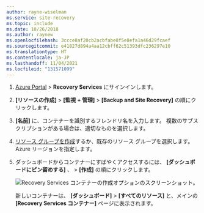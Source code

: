 ```yaml
---
author: rayne-wiselman
ms.service: site-recovery
ms.topic: include
ms.date: 10/26/2018
ms.author: raynew
ms.openlocfilehash: 3ccce8af20cb2acbfabe8f5e8efa1a46d29fcaef
ms.sourcegitcommit: e41827d894a4aa12cbff62c51393dfc236297e10
ms.translationtype: HT
ms.contentlocale: ja-JP
ms.lasthandoff: 11/04/2021
ms.locfileid: "131571099"
---
```

1. [Azure Portal](https://portal.azure.com) > **Recovery Services** にサインインします。
2. **[リソースの作成]**  >  **[監視 + 管理]**  >  **[Backup and Site Recovery]** の順にクリックします。
3. **[名前]** に、コンテナーを識別するフレンドリ名を入力します。 複数のサブスクリプションがある場合は、適切なものを選択します。
4. [リソース グループを作成](../articles/azure-resource-manager/templates/deploy-portal.md)するか、既存のリソース グループを選択します。 Azure リージョンを指定します。 
5. ダッシュボードからコンテナーにすばやくアクセスするには、 **[ダッシュボードにピン留めする]** 、 >  **[作成]** の順にクリックします。

   ![Recovery Services コンテナーの作成オプションのスクリーンショット。](./media/site-recovery-create-vault/new-vault-settings.png)

   新しいコンテナーは、 **[ダッシュボード]**  >  **[すべてのリソース]** と、メインの **[Recovery Services コンテナー]** ページに表示されます。
